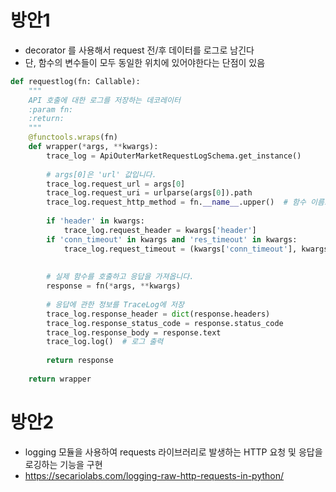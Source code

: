 

# 방안1
- decorator 를 사용해서 request 전/후 데이터를 로그로 남긴다
- 단, 함수의 변수들이 모두 동일한 위치에 있어야한다는 단점이 있음
```python
def requestlog(fn: Callable):
    """
    API 호출에 대한 로그를 저장하는 데코레이터
    :param fn:
    :return:
    """
    @functools.wraps(fn)
    def wrapper(*args, **kwargs):
        trace_log = ApiOuterMarketRequestLogSchema.get_instance()
  
        # args[0]은 'url' 값입니다.
        trace_log.request_url = args[0]
        trace_log.request_uri = urlparse(args[0]).path
        trace_log.request_http_method = fn.__name__.upper()  # 함수 이름으로 HTTP 메서드를 설정
  
        if 'header' in kwargs:
            trace_log.request_header = kwargs['header']
        if 'conn_timeout' in kwargs and 'res_timeout' in kwargs:
            trace_log.request_timeout = (kwargs['conn_timeout'], kwargs['res_timeout'])
  
  
        # 실제 함수를 호출하고 응답을 가져옵니다.
        response = fn(*args, **kwargs)
  
        # 응답에 관한 정보를 TraceLog에 저장
        trace_log.response_header = dict(response.headers)
        trace_log.response_status_code = response.status_code
        trace_log.response_body = response.text
        trace_log.log()  # 로그 출력
  
        return response
  
    return wrapper
```

# 방안2
- logging 모듈을 사용하여 requests 라이브러리로 발생하는 HTTP 요청 및 응답을 로깅하는 기능을 구현
- https://secariolabs.com/logging-raw-http-requests-in-python/
